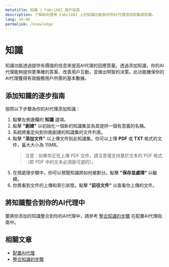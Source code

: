 ```yaml
---
metatitle: 知識 | FabriXAI 用戶指南
description: 了解如何使用 FabriXAI 上的知識功能為你的AI代理添加和集成知識。
lang: zh-HK
permalink: /knowledge
---
```


# 知識

知識功能透過提供有價值的信息來提高AI代理的回應質量。透過添加知識，你的AI代理能夠提供更準確的答案、改善用戶互動，並做出明智的決策。此功能確保你的AI代理獲得有效服務用戶所需的基本數據。

## 添加知識的逐步指南

按照以下步驟為你的AI代理添加知識：

1. 點擊左側邊欄的 **知識** 選項。
2. 點擊 **"創建"** 以初始化一個新的知識集並為其提供一個有意義的名稱。
3. 系統將重定向到你剛創建的知識集的文件列表。
4. 點擊 **"添加文件"** 以上傳文件到此知識集。你可以上傳 **PDF** 或 **TXT** 格式的文件，最大大小為 15MB。
   > 注意：如果你正在上傳 PDF 文件，請注意僅支持基於文本的 PDF 格式（即 PDF 中的文本必須是可選的）。
5. 在預處理步驟中，你可以預覽知識將如何被劃分。點擊 **"保存並處理"** 以繼續。
6. 你將看到文件的上傳和索引狀態。點擊 **"前往文件"** 以查看你上傳的文件。

## 將知識整合到你的AI代理中

要將你添加的知識整合到你的AI代理中，請參考 [整合知識的步驟](/zh-hk/configure-ai-agent/#知識) 在配置AI代理指南中。

## 相關文章
- [配置AI代理](/zh-hk/configure-ai-agent/)
- [整合知識的步驟](/zh-hk/configure-ai-agent/#知識)